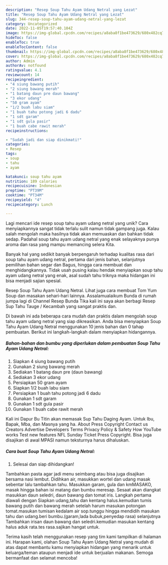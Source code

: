 ```yaml
---
description: "Resep Soup Tahu Ayam Udang Netral yang Lezat"
title: "Resep Soup Tahu Ayam Udang Netral yang Lezat"
slug: 344-resep-soup-tahu-ayam-udang-netral-yang-lezat
category: Uncategorized
date: 2022-11-05T19:57:40.104Z
image: https://img-global.cpcdn.com/recipes/a8aba8f1be473629/680x482cq70/soup-tahu-ayam-udang-netral-foto-resep-utama.jpg
hideToc: false
enableToc: true
enableTocContent: false
thumbnail: https://img-global.cpcdn.com/recipes/a8aba8f1be473629/680x482cq70/soup-tahu-ayam-udang-netral-foto-resep-utama.jpg
cover: https://img-global.cpcdn.com/recipes/a8aba8f1be473629/680x482cq70/soup-tahu-ayam-udang-netral-foto-resep-utama.jpg
author: Admin
authorAv: notfound
ratingvalue: 4.1
reviewcount: 14
recipeingredient:
- "4 siung bawang putih"
- "2 siung bawang merah"
- "1 batang daun pre daun bawang"
- "3 ekor udang"
- "50 gram ayam"
- "1/2 buah labu siam"
- "1 buah tahu potong jadi 6 dadu"
- "1 sdt garam"
- "1 sdt gula pasir"
- "1 buah cabe rawit merah"
recipeinstructions:

- "Sudah jadi dan siap dinikmati!"
categories:
- Resep
tags:
- soup
- tahu
- ayam

katakunci: soup tahu ayam 
nutrition: 189 calories
recipecuisine: Indonesian
preptime: "PT39M"
cooktime: "PT34M"
recipeyield: "4"
recipecategory: Lunch

---
```





Lagi mencari ide resep soup tahu ayam udang netral yang unik? Cara menyiapkannya sangat tidak terlalu sulit namun tidak gampang juga. Kalau salah mengolah maka hasilnya tidak akan memuaskan dan bahkan tidak sedap. Padahal soup tahu ayam udang netral yang enak selayaknya punya aroma dan rasa yang mampu memancing selera Kita.





Banyak hal yang sedikit banyak berpengaruh terhadap kualitas rasa dari soup tahu ayam udang netral, pertama dari jenis bahan, selanjutnya pemilihan bahan segar dan Bagus, hingga cara membuat dan menghidangkannya. Tidak usah pusing kalau hendak menyiapkan soup tahu ayam udang netral yang enak,      asal sudah tahu triknya maka hidangan ini bisa menjadi sajian spesial.














Resep Soup Tahu Ayam Udang Netral. Lihat juga cara membuat Tom Yum Soup dan masakan sehari-hari lainnya. Assalamualaikum Bunda di rumah jumpa lagi di Channel Resep Bunda Tika kali ini saya akan berbagi Resep Sup Tahu Tauge / Kecambah yang sangat praktis dan.






Di bawah ini ada beberapa cara mudah dan praktis dalam mengolah soup tahu ayam udang netral yang siap dikreasikan. Anda bisa menyiapkan Soup Tahu Ayam Udang Netral menggunakan 10 jenis bahan dan 0 tahap pembuatan. Berikut ini langkah-langkah dalam menyiapkan hidangannya.

<!--inarticleads1-->

##### Bahan-bahan dan bumbu yang diperlukan dalam pembuatan Soup Tahu Ayam Udang Netral:

1. Siapkan 4 siung bawang putih
1. Gunakan 2 siung bawang merah
1. Sediakan 1 batang daun pre (daun bawang)
1. Sediakan 3 ekor udang
1. Persiapkan 50 gram ayam
1. Siapkan 1/2 buah labu siam
1. Persiapkan 1 buah tahu potong jadi 6 dadu
1. Gunakan 1 sdt garam
1. Gunakan 1 sdt gula pasir
1. Gunakan 1 buah cabe rawit merah


Kali ini Dapur Bu Titin akan memasak Sup Tahu Daging Ayam. Untuk Ibu, Bapak, Mba, dan Masnya yang ha. About Press Copyright Contact us Creators Advertise Developers Terms Privacy Policy &amp; Safety How YouTube works Test new features NFL Sunday Ticket Press Copyright. Bisa juga disajikan di awal MPASI namun teksturnya harus dihaluskan. 

<!--inarticleads2-->

##### Cara buat Soup Tahu Ayam Udang Netral:


1. Selesai dan siap dihidangkan!

Tambahkan pasta agar jadi menu seimbang atau bisa juga disajikan bersama nasi lembut. Didihkan air, masukkan wortel dan udang masak sebentar lalu tambahkan tahu. Masukkan garam, gula dan kmMASAKO, masak hingga bahan isi matang dan bumbu meresap. Sesaat akan diangkat masukkan daun seledri, daun bawang dan tomat iris. Langkah pertama diawali dengan Siapkan udang,tahu dan kentang halus.kemudian tumis bawang putih dan bawang merah setelah harum masukan potongan tomat.masukan tumisan kedalam air sop.tunggu hingga mendidih masukan tahu dan udang.beri bumbu.(garam,lada bubuk,penyedap rasa) selanjutnya Tambahkan irisan daun bawang dan seledri.kemudian masukan kentang halus aduk rata.tes rasa.sajikan hangat untuk. 

Terima kasih telah menggunakan resep yang tim kami tampilkan di halaman ini. Harapan kami, olahan Soup Tahu Ayam Udang Netral yang mudah di atas dapat membantu kamu menyiapkan hidangan yang menarik untuk keluarga/teman ataupun menjadi ide untuk berjualan makanan. Semoga bermanfaat dan selamat mencoba!
